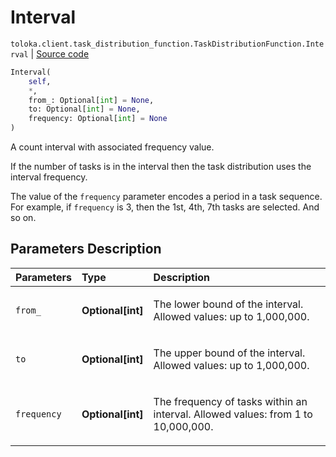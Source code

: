 # Interval
`toloka.client.task_distribution_function.TaskDistributionFunction.Interval` | [Source code](https://github.com/Toloka/toloka-kit/blob/v1.2.3/src/client/task_distribution_function.py#L37)

```python
Interval(
    self,
    *,
    from_: Optional[int] = None,
    to: Optional[int] = None,
    frequency: Optional[int] = None
)
```

A count interval with associated frequency value.


If the number of tasks is in the interval then the task distribution uses the interval frequency.

The value of the `frequency` parameter encodes a period in a task sequence.
For example, if `frequency` is 3, then the 1st, 4th, 7th tasks are selected. And so on.

## Parameters Description

| Parameters | Type | Description |
| :----------| :----| :-----------|
`from_`|**Optional\[int\]**|<p>The lower bound of the interval. Allowed values: up to 1,000,000.</p>
`to`|**Optional\[int\]**|<p>The upper bound of the interval. Allowed values: up to 1,000,000.</p>
`frequency`|**Optional\[int\]**|<p>The frequency of tasks within an interval. Allowed values: from 1 to 10,000,000.</p>

